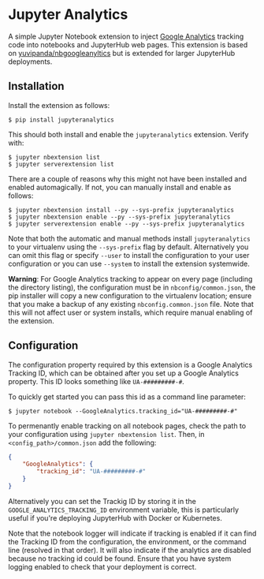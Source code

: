 # Jupyter Analytics

A simple Jupyter Notebook extension to inject [Google Analytics](https://www.google.com/analytics/) tracking code into notebooks and JupyterHub web pages. This extension is based on [yuvipanda/nbgoogleanyltics](https://github.com/yuvipanda/nbgoogleanalytics) but is extended for larger JupyterHub deployments.

## Installation

Install the extension as follows:

```
$ pip install jupyteranalytics
```

This should both install and enable the `jupyteranalytics` extension. Verify with:

```
$ jupyter nbextension list
$ jupyter serverextension list
```

There are a couple of reasons why this might not have been installed and enabled automagically. If not, you can manually install and enable as follows:

```
$ jupyter nbextension install --py --sys-prefix jupyteranalytics
$ jupyter nbextension enable --py --sys-prefix jupyteranalytics
$ jupyter serverextension enable --py --sys-prefix jupyteranalytics
```

Note that both the automatic and manual methods install `jupyteranalytics` to your virtualenv using the `--sys-prefix` flag by default. Alternatively you can omit this flag or specify `--user` to install the configuration to your user configuration or you can use `--system` to install the extension systemwide.

**Warning**: For Google Analytics tracking to appear on every page (including the directory listing), the configuration must be in `nbconfig/common.json`, the pip installer will copy a new configuration to the virtualenv location; ensure that you make a backup of any existing `nbconfig.common.json` file. Note that this will not affect user or system installs, which require manual enabling of the extension.

## Configuration

The configuration property required by this extension is a Google Analytics Tracking ID, which can be obtained after you set up a Google Analytics property. This ID looks something like `UA-#########-#`.

To quickly get started you can pass this id as a command line parameter:

```
$ jupyter notebook --GoogleAnalytics.tracking_id="UA-#########-#"
```

To permenantly enable tracking on all notebook pages, check the path to your configuration using `jupyter nbextension list`. Then, in `<config_path>/common.json` add the following:

```json
{
    "GoogleAnalytics": {
        "tracking_id": "UA-#########-#"
    }
}
```

Alternatively you can set the Trackig ID by storing it in the `GOOGLE_ANALYTICS_TRACKING_ID` environment variable, this is particularly useful if you're deploying JupyterHub with Docker or Kubernetes.

Note that the notebook logger will indicate if tracking is enabled if it can find the Tracking ID from the configuration, the environment, or the command line (resolved in that order). It will also indicate if the analytics are disabled because no tracking id could be found. Ensure that you have system logging enabled to check that your deployment is correct.
